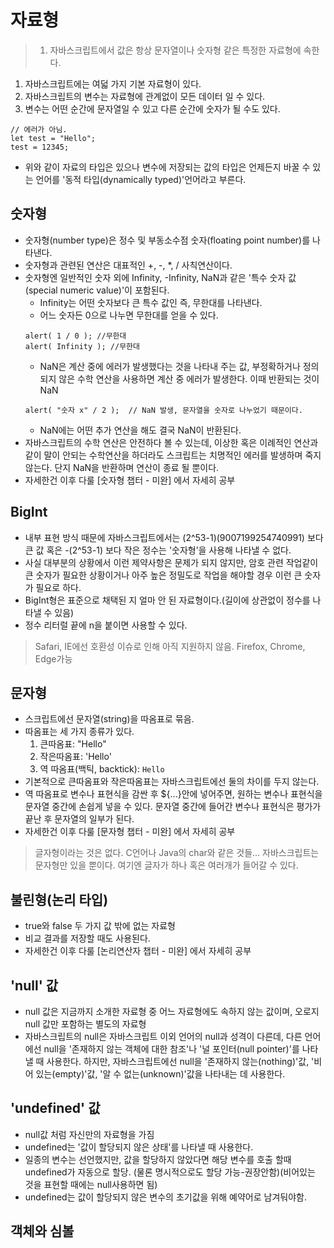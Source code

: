# 자료형
> 1. 자바스크립트에서 값은 항상 문자열이나 숫자형 같은 특정한 자료형에 속한다.
1. 자바스크립트에는 여덟 가지 기본 자료형이 있다.
1. 자바스크립트의 변수는 자료형에 관계없이 모든 데이터 일 수 있다.
1. 변수는 어떤 순간에 문자열일 수 있고 다른 순간에 숫자가 될 수도 있다.

~~~
// 에러가 아님.
let test = "Hello";
test = 12345;
~~~
- 위와 같이 자료의 타입은 있으나 변수에 저장되는 값의 타입은 언제든지 바꿀 수 있는 언어를 '동적 타입(dynamically typed)'언어라고 부른다.

## 숫자형
- 숫자형(number type)은 정수 및 부동소수점 숫자(floating point number)를 나타낸다.
- 숫자형과 관련된 연산은 대표적인 +, -, *, / 사칙연산이다.
- 숫자형엔 일반적인 숫자 외에 Infinity, -Infinity, NaN과 같은 '특수 숫자 값(special numeric value)'이 포함된다.
    - Infinity는 어떤 숫자보다 큰 특수 값인 즉, 무한대를 나타낸다.
    - 어느 숫자든 0으로 나누면 무한대를 얻을 수 있다.
    ~~~
    alert( 1 / 0 ); //무한대
    alert( Infinity ); //무한대
    ~~~
    - NaN은 계산 중에 에러가 발생했다는 것을 나타내 주는 값, 부정확하거나 정의되지 않은 수학 연산을 사용하면 계산 중 에러가 발생한다. 이때 반환되는 것이 NaN
    ~~~
    alert( "숫자 x" / 2 );  // NaN 발생, 문자열을 숫자로 나누었기 때문이다.
    ~~~
    - NaN에는 어떤 추가 연산을 해도 결국 NaN이 반환된다.
- 자바스크립트의 수학 연산은 안전하다 볼 수 있는데, 이상한 혹은 이례적인 연산과 같이 말이 안되는 수학연산을 하더라도 스크립트는 치명적인 에러를 발생하며 죽지 않는다. 단지 NaN을 반환하며 연산이 종료 될 뿐이다.
- 자세한건 이후 다룰 [숫자형 챕터 - 미완] 에서 자세히 공부

## BigInt
- 내부 표현 방식 때문에 자바스크립트에서는 (2^53-1)(9007199254740991) 보다 큰 값 혹은 -(2^53-1) 보다 작은 정수는 '숫자형’을 사용해 나타낼 수 없다.
- 사실 대부분의 상황에서 이런 제약사항은 문제가 되지 않지만, 암호 관련 작업같이 큰 숫자가 필요한 상황이거나 아주 높은 정밀도로 작업을 해야할 경우 이런 큰 숫자가 필요로 하다.
- BigInt형은 표준으로 채택된 지 얼마 안 된 자료형이다.(길이에 상관없이 정수를 나타낼 수 있음)
- 정수 리터럴 끝에 n을 붙이면 사용할 수 있다.
> Safari, IE에선 호환성 이슈로 인해 아직 지원하지 않음. Firefox, Chrome, Edge가능

## 문자형
- 스크립트에선 문자열(string)을 따옴표로 묶음.
- 따옴표는 세 가지 종류가 있다.
    1. 큰따옴표: "Hello"
    1. 작은따옴표: 'Hello'
    1. 역 따옴표(백틱, backtick): `Hello`
- 기본적으로 큰따옴표와 작은따옴표는 자바스크립트에선 둘의 차이를 두지 않는다.
- 역 따옴표로 변수나 표현식을 감싼 후 ${...}안에 넣어주면, 원하는 변수나 표현식을 문자열 중간에 손쉽게 넣을 수 있다. 문자열 중간에 들어간 변수나 표현식은 평가가 끝난 후 문자열의 일부가 된다.
- 자세한건 이후 다룰 [문자형 챕터 - 미완] 에서 자세히 공부

> 글자형이라는 것은 없다. C언어나 Java의 char와 같은 것들... 자바스크립트는 문자형만 있을 뿐이다. 여기엔 글자가 하나 혹은 여러개가 들어갈 수 있다.

## 불린형(논리 타입)
- true와 false 두 가지 값 밖에 없는 자료형
- 비교 결과를 저장할 때도 사용된다.
- 자세한건 이후 다룰 [논리연산자 챕터 - 미완] 에서 자세히 공부

## 'null' 값
- null 값은 지금까지 소개한 자료형 중 어느 자료형에도 속하지 않는 값이며, 오로지 null 값만 포함하는 별도의 자료형
- 자바스크립트의 null은 자바스크립트 이외 언어의 null과 성격이 다른데, 다른 언어에선 null을 '존재하지 않는 객체에 대한 참조'나 '널 포인터(null pointer)'를 나타낼 때 사용한다. 하지만, 자바스크립트에선 null을 '존재하지 않는(nothing)'값, '비어 있는(empty)'값, '알 수 없는(unknown)'값을 나타내는 데 사용한다.

## 'undefined' 값
- null값 처럼 자신만의 자료형을 가짐
- undefined는 '값이 할당되지 않은 상태'를 나타낼 때 사용한다.
- 일종의 변수는 선언했지만, 값을 할당하지 않았다면 해당 변수를 호출 할때 undefined가 자동으로 할당. (물론 명시적으로도 할당 가능-권장안함)(비어있는 것을 표현할 때에는 null사용하면 됨)
- undefined는 값이 할당되지 않은 변수의 초기값을 위해 예약어로 남겨둬야함.

## 객체와 심볼